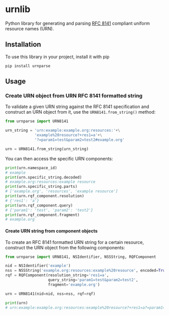# urnlib
Python library for generating and parsing [RFC 8141]( https://tools.ietf.org/html/rfc8141) compliant uniform
resource names (URN).

## Installation

To use this library in your project, install it with pip

```shell
pip install urnparse
```

## Usage

### Create URN object from URN RFC 8141 formatted string
To validate a given URN string against the RFC 8141 specification and construct
an URN object from it, use the `URN8141.from_string()` method:

```python
from urnparse import URN8141

urn_string = 'urn:example:example.org:resources:'+\
             'example%20resource?+res1=a'+\
             '?=param1=test&param2=test2#example.org'

urn = URN8141.from_string(urn_string)
````

You can then access the specific URN components:
```python
print(urn.namespace_id)
# example
print(urn.specific_string.decoded)
# example.org:resources:example resource
print(urn.specific_string.parts)
# ['example.org', 'resources', 'example resource']
print(urn.rqf_component.resolution)
# {'res1': 'a'}
print(urn.rqf_component.query)
# {'param1': 'test', 'param2': 'test2'}
print(urn.rqf_component.fragment)
# example.org
```

#### Create URN string from component objects 
To create an RFC 8141 formatted URN string for a certain resource, construct the URN
object from the following components:

````python
from urnparse import URN8141, NSIdentifier, NSSString, RQFComponent

nid = NSIdentifier('example')
nss = NSSString('example.org:resources:example%20resource', encoded=True)
rqf = RQFComponent(resolution_string='res1=a',
                   query_string='param1=test&param2=test2',
                   fragment='example.org')

urn = URN8141(nid=nid, nss=nss, rqf=rqf)

print(urn)
# urn:example:example.org:resources:example%20resource?+res1=a?=param1=test&param2=test2#example.org
````

